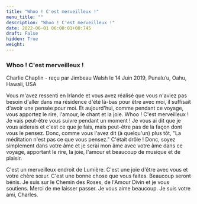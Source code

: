 ```yaml
---
title: "Whoo ! C'est merveilleux !"
menu_title: ""
description: "Whoo ! C'est merveilleux !"
date: 2022-06-01 06:00:01+00:745
draft: False
hidden: True
weight:
---
```

### Whoo ! C'est merveilleux !

Charlie Chaplin - reçu par Jimbeau Walsh le 14 Juin 2019, Punalu’u, Oahu, Hawaii, USA

Vous m'avez ressenti en Irlande et vous avez réalisé que vous n'aviez pas besoin d'aller dans ma résidence d'été là-bas pour être avec moi, il suffisait d'avoir une pensée pour moi. Et aujourd'hui, comme pendant ce voyage, vous apportez le rire, l'amour, le chant et la joie. Whoo ! C'est merveilleux ! Je vais peut-être vous suivre pendant un moment ! Je vous ai dit que je vous aiderais et c'est ce que je fais, mais peut-être pas de la façon dont vous le pensez. Donc, comme vous l'avez dit (à quelqu'un) plus tôt, "La méditation n'est pas ce que vous pensez." C'était drôle ! Donc, soyez simplement dans votre âme et je serai mon âme avec votre âme dans ce voyage, apportant le rire, la joie, l'amour et beaucoup de musique et de plaisir.

C'est un merveilleux endroit de Lumière. C'est une joie d'être avec vous et votre chère sœur. C'est une bonne chose que vous faites. Beaucoup seront bénis. Je suis sur le Chemin des Roses, de l'Amour Divin et je vous soutiens. Merci de me laisser passer. Je vous aime beaucoup. Je suis votre ami, Charles.



